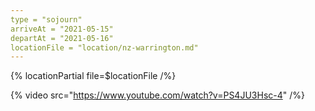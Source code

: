 ```yaml
---
type = "sojourn"
arriveAt = "2021-05-15"
departAt = "2021-05-16"
locationFile = "location/nz-warrington.md"
---
```


{% locationPartial file=$locationFile /%}

{% video src="https://www.youtube.com/watch?v=PS4JU3Hsc-4" /%}
